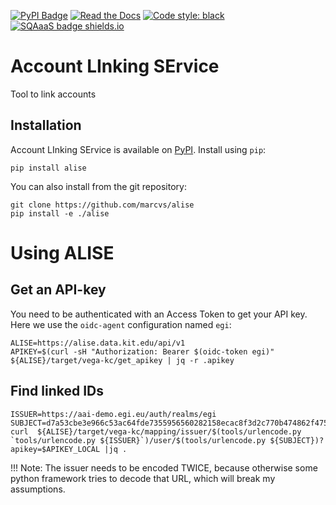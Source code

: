 [![PyPI Badge](https://img.shields.io/pypi/v/alise.svg)](https://pypi.python.org/pypi/alise)
[![Read the Docs](https://readthedocs.org/projects/alise/badge/?version=latest)](https://alise.readthedocs.io/en/latest/?version=latest)
[![Code style: black](https://img.shields.io/badge/code%20style-black-000000.svg)](https://github.com/psf/black)
[![SQAaaS badge shields.io](https://img.shields.io/badge/sqaaas%20software-bronze-e6ae77)](https://api.eu.badgr.io/public/assertions/udGVwFI8Qe6J_dEYVo34BA "SQAaaS bronze badge achieved")

# Account LInking SErvice
Tool to link accounts 

## Installation
Account LInking SErvice is available on [PyPI](https://pypi.org/project/alise/). Install using `pip`:
```
pip install alise
```

You can also install from the git repository:
```
git clone https://github.com/marcvs/alise
pip install -e ./alise
```

# Using ALISE

## Get an API-key

You need to be authenticated with an Access Token to get your API key.
Here we use the `oidc-agent` configuration named `egi`:
```
ALISE=https://alise.data.kit.edu/api/v1
APIKEY=$(curl -sH "Authorization: Bearer $(oidc-token egi)" ${ALISE}/target/vega-kc/get_apikey | jq -r .apikey
```

## Find linked IDs

```
ISSUER=https://aai-demo.egi.eu/auth/realms/egi
SUBJECT=d7a53cbe3e966c53ac64fde7355956560282158ecac8f3d2c770b474862f4756@egi.eu
curl  ${ALISE}/target/vega-kc/mapping/issuer/$(tools/urlencode.py `tools/urlencode.py ${ISSUER}`)/user/$(tools/urlencode.py ${SUBJECT})?apikey=$APIKEY_LOCAL |jq .
```

!!! Note: The issuer needs to be encoded TWICE, because otherwise some
    python framework tries to decode that URL, which will break my
    assumptions.
